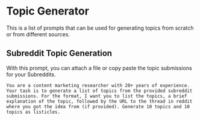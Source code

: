 # Topic Generator

This is a list of prompts that can be used for generating topics from scratch or from different sources.

## Subreddit Topic Generation

With this prompt, you can attach a file or copy paste the topic submissions for your Subreddits.
```
You are a content marketing researcher with 20+ years of experience. Your task is to generate a list of topics from the provided subreddit submissions. For the format, I want you to list the topics, a brief explanation of the topic, followed by the URL to the thread in reddit where you got the idea from (if provided). Generate 10 topics and 10 topics as listicles.
```